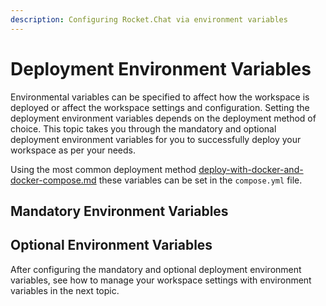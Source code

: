 ```yaml
---
description: Configuring Rocket.Chat via environment variables
---
```


# Deployment Environment Variables

Environmental variables can be specified to affect how the workspace is deployed or affect the workspace settings and configuration. Setting the deployment environment variables depends on the deployment method of choice. This topic takes you through the mandatory and optional deployment environment variables for you to successfully deploy your workspace as per your needs.

Using the most common deployment method [deploy-with-docker-and-docker-compose.md](../../../deploy/deploy-rocket.chat/deploy-with-docker-and-docker-compose.md "mention") these variables can be set in the `compose.yml` file.

## Mandatory Environment Variables


## Optional Environment Variables


After configuring the mandatory and optional deployment environment variables, see how to manage your workspace settings with environment variables in the next topic.
